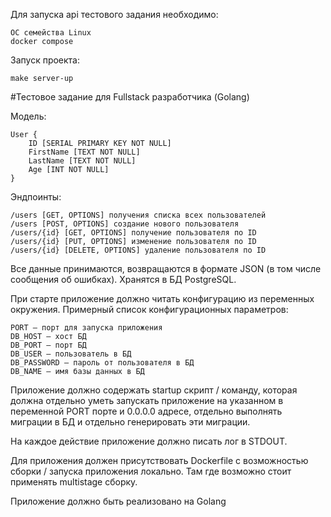 Для запуска api тестового задания необходимо:

    ОС семейства Linux
    docker compose

Запуск проекта:

    make server-up


#Тестовое задание для Fullstack разработчика (Golang)

Модель:

    User {
        ID [SERIAL PRIMARY KEY NOT NULL]
        FirstName [TEXT NOT NULL]
        LastName [TEXT NOT NULL]
        Age [INT NOT NULL]
    }

Эндпоинты:

    /users [GET, OPTIONS] получения списка всех пользователей
    /users [POST, OPTIONS] создание нового пользователя
    /users/{id} [GET, OPTIONS] получение пользователя по ID
    /users/{id} [PUT, OPTIONS] изменение пользователя по ID
    /users/{id} [DELETE, OPTIONS] удаление пользователя по ID

Все данные принимаются, возвращаются в формате JSON (в том числе сообщения об ошибках). Хранятся в БД PostgreSQL.

При старте приложение должно читать конфигурацию из переменных окружения. Примерный список конфигурационных параметров:

    PORT – порт для запуска приложения
    DB_HOST – хост БД
    DB_PORT – порт БД
    DB_USER – пользователь в БД
    DB_PASSWORD – пароль от пользователя в БД
    DB_NAME – имя базы данных в БД

Приложение должно содержать startup скрипт / команду, которая должна отдельно уметь запускать приложение на указанном в переменной PORT порте и 0.0.0.0 адресе, отдельно выполнять миграции в БД и отдельно генерировать эти миграции.

На каждое действие приложение должно писать лог в STDOUT.

Для приложения должен присутствовать Dockerfile с возможностью сборки / запуска приложения локально. Там где возможно стоит применять multistage сборку.

Приложение должно быть реализовано на Golang
